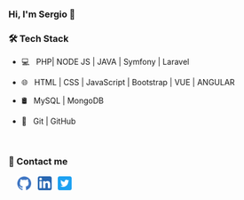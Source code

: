 ### Hi, I'm Sergio 👋 &nbsp;&nbsp;&nbsp;&nbsp; 



<h3>🛠 Tech Stack</h3>



- 💻 &nbsp; PHP| NODE JS | JAVA | Symfony | Laravel

- 🌐 &nbsp; HTML | CSS | JavaScript | Bootstrap | VUE | ANGULAR

- 🛢 &nbsp; MySQL | MongoDB

- 🔧 &nbsp; Git | GitHub


&nbsp;

<h3>💬 Contact me</h3>

&nbsp;&nbsp;&nbsp; [<img src='/icon/github.png' alt='github' height='25' >](https://github.com/Cabedux) &nbsp; [<img src='/icon/linkedin.png' alt='linkedin' height='25'>](https://www.linkedin.com/in/scabedobel/) &nbsp; [<img src='/icon/twitter.png' alt='twitter' height='25'>](https://twitter.com/CabedoCs) 

<!--
**cabedux/cabedux** is a ✨ _special_ ✨ repository because its `README.md` (this file) appears on your GitHub profile.

Here are some ideas to get you started:

- 🔭 I’m currently working on ...
- 🌱 I’m currently learning ...
- 👯 I’m looking to collaborate on ...
- 🤔 I’m looking for help with ...
- 💬 Ask me about ...
- 📫 How to reach me: ...
- 😄 Pronouns: ...
- ⚡ Fun fact: ...
-->
